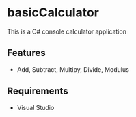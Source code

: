 # basicCalculator

This is a C# console calculator application 

## Features
- Add, Subtract, Multipy, Divide, Modulus

## Requirements
- Visual Studio
